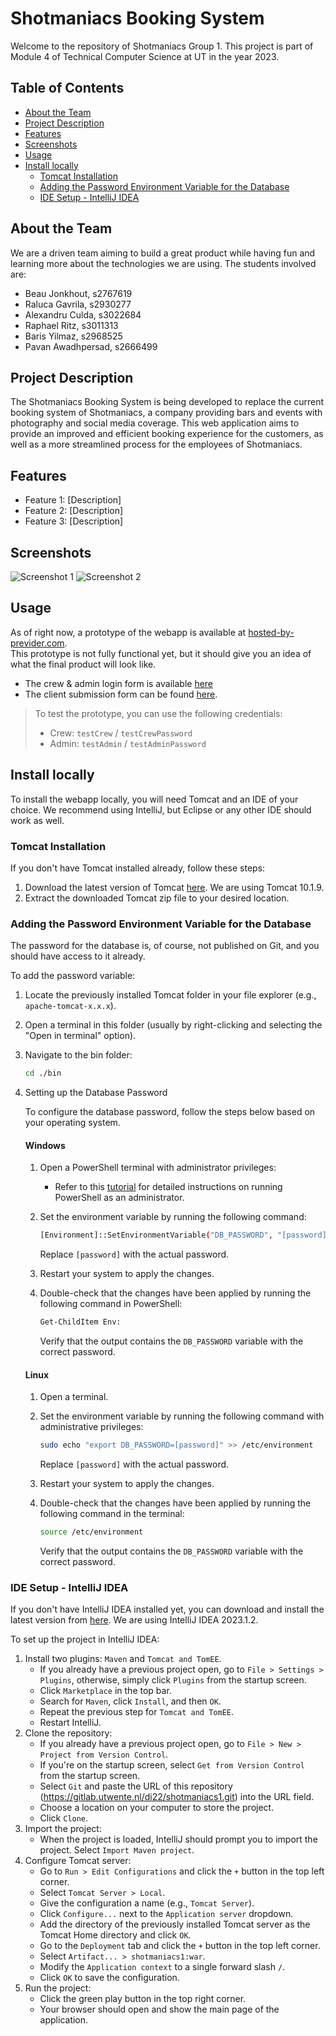 # Shotmaniacs Booking System

Welcome to the repository of Shotmaniacs Group 1. This project is part of Module 4 of Technical Computer Science at UT in the year 2023.

## Table of Contents
- [About the Team](#about-the-team)
- [Project Description](#project-description)
- [Features](#features)
- [Screenshots](#screenshots)
- [Usage](#usage)
- [Install locally](#install-locally)
    - [Tomcat Installation](#tomcat-installation)
    - [Adding the Password Environment Variable for the Database](#adding-the-password-Environment-Variable-for-the-database)
    - [IDE Setup - IntelliJ IDEA](#ide-setup---intellij-idea)

## About the Team
We are a driven team aiming to build a great product while having fun and learning more about the technologies we are using. The students involved are:
- Beau Jonkhout, s2767619
- Raluca Gavrila, s2930277
- Alexandru Culda, s3022684
- Raphael Ritz, s3011313
- Baris Yilmaz, s2968525
- Pavan Awadhpersad, s2666499

## Project Description
The Shotmaniacs Booking System is being developed to replace the current booking system of Shotmaniacs, a company providing bars and events with photography and social media coverage. This web application aims to provide an improved and efficient booking experience for the customers, as well as a more streamlined process for the employees of Shotmaniacs.

## Features
<!-- We should add a list of supported feature here, or maybe something like a status at the end: "available", "coming soon" and "yet to come". -->
- Feature 1: [Description] 
- Feature 2: [Description]
- Feature 3: [Description]

## Screenshots
<!-- We should add some screenshots or GIFs of the system here -->
![Screenshot 1](path/to/screenshot1.png)
![Screenshot 2](path/to/screenshot2.png)

## Usage
<!-- We should add something like a tutorial of the webpage here, with a section for client, one for crew and one for admin, and subsections for each feature. -->
As of right now, a prototype of the webapp is available at [hosted-by-previder.com](http://shotmaniacs1.paas.hosted-by-previder.com/).</br>This prototype is not fully functional yet, but it should give you an idea of what the final product will look like.
- The crew & admin login form is available [here](http://shotmaniacs1.paas.hosted-by-previder.com/pages/login/index.html)
- The client submission form can be found [here](http://shotmaniacs1.paas.hosted-by-previder.com/pages/client/index.html).
> To test the prototype, you can use the following credentials:
> - Crew: `testCrew` / `testCrewPassword`
> - Admin: `testAdmin` / `testAdminPassword`

## Install locally

To install the webapp locally, you will need Tomcat and an IDE of your choice. We recommend using IntelliJ, but Eclipse or any other IDE should work as well.

### Tomcat Installation
If you don't have Tomcat installed already, follow these steps:
1. Download the latest version of Tomcat [here](https://tomcat.apache.org/). We are using Tomcat 10.1.9.
2. Extract the downloaded Tomcat zip file to your desired location.

### Adding the Password Environment Variable for the Database
The password for the database is, of course, not published on Git, and you should have access to it already.
<!-- TODO: Add instructions on how to get the password, how to configure database -->

To add the password variable:
1. Locate the previously installed Tomcat folder in your file explorer (e.g., `apache-tomcat-x.x.x`).
2. Open a terminal in this folder (usually by right-clicking and selecting the "Open in terminal" option).
3. Navigate to the bin folder:
    ```bash
    cd ./bin
    ```
4. Setting up the Database Password

   To configure the database password, follow the steps below based on your operating system.

   #### Windows

    1. Open a PowerShell terminal with administrator privileges:
        - Refer to this [tutorial](https://www.makeuseof.com/windows-11-powershell-administrator/) for detailed instructions on running PowerShell as an administrator.

    2. Set the environment variable by running the following command:
       ```bash
       [Environment]::SetEnvironmentVariable("DB_PASSWORD", "[password]", "Machine")
       ```
       Replace `[password]` with the actual password.

    3. Restart your system to apply the changes.

    4. Double-check that the changes have been applied by running the following command in PowerShell:
       ```bash
       Get-ChildItem Env:
       ```
       Verify that the output contains the `DB_PASSWORD` variable with the correct password.

   #### Linux

    1. Open a terminal.

    2. Set the environment variable by running the following command with administrative privileges:
       ```bash
       sudo echo "export DB_PASSWORD=[password]" >> /etc/environment
       ```
       Replace `[password]` with the actual password.

    3. Restart your system to apply the changes.

    4. Double-check that the changes have been applied by running the following command in the terminal:
       ```bash
       source /etc/environment
       ```
       Verify that the output contains the `DB_PASSWORD` variable with the correct password.


### IDE Setup - IntelliJ IDEA
If you don't have IntelliJ IDEA installed yet, you can download and install the latest version from [here](https://www.jetbrains.com/idea/download/). We are using IntelliJ IDEA 2023.1.2.

To set up the project in IntelliJ IDEA:
1. Install two plugins: `Maven` and `Tomcat and TomEE`.
    - If you already have a previous project open, go to `File > Settings > Plugins`, otherwise, simply click `Plugins` from the startup screen.
    - Click `Marketplace` in the top bar.
    - Search for `Maven`, click `Install`, and then `OK`.
    - Repeat the previous step for `Tomcat and TomEE`.
    - Restart IntelliJ.
2. Clone the repository:
    - If you already have a previous project open, go to `File > New > Project from Version Control`.
    - If you're on the startup screen, select `Get from Version Control` from the startup screen.
    - Select `Git` and paste the URL of this repository (https://gitlab.utwente.nl/di22/shotmaniacs1.git) into the URL field.
    - Choose a location on your computer to store the project.
    - Click `Clone`.
3. Import the project:
    - When the project is loaded, IntelliJ should prompt you to import the project. Select `Import Maven project`.
4. Configure Tomcat server:
    - Go to `Run > Edit Configurations` and click the `+` button in the top left corner.
    - Select `Tomcat Server > Local`.
    - Give the configuration a name (e.g., `Tomcat Server`).
    - Click `Configure...` next to the `Application server` dropdown.
    - Add the directory of the previously installed Tomcat server as the Tomcat Home directory and click `OK`.
    - Go to the `Deployment` tab and click the `+` button in the top left corner.
    - Select `Artifact... > shotmaniacs1:war`.
    - Modify the `Application context` to a single forward slash `/`.
    - Click `OK` to save the configuration.
5. Run the project:
    - Click the green play button in the top right corner.
    - Your browser should open and show the main page of the application.